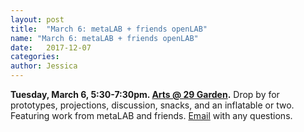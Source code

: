 ```yaml
---
layout: post
title:  "March 6: metaLAB + friends openLAB"
name: "March 6: metaLAB + friends openLAB"
date:   2017-12-07
categories:
author: Jessica
---
```

**Tuesday, March 6, 5:30-7:30pm. [Arts @ 29 Garden](https://www.google.com/maps/place/29+Garden+St,+Cambridge,+MA+02138/@42.3789727,-71.1259173,17z/data=!4m13!1m7!3m6!1s0x89e3776a49c30d07:0x6a665c0e4ca8872b!2s29+Garden+St,+Cambridge,+MA+02138!3b1!8m2!3d42.3789688!4d-71.1237286!3m4!1s0x89e3776a49c30d07:0x6a665c0e4ca8872b!8m2!3d42.3789688!4d-71.1237286).** Drop by for prototypes, projections, discussion, snacks, and an inflatable or two. Featuring work from metaLAB and friends. [Email](mailto:daniel@metalab.harvard.edu) with any questions.
